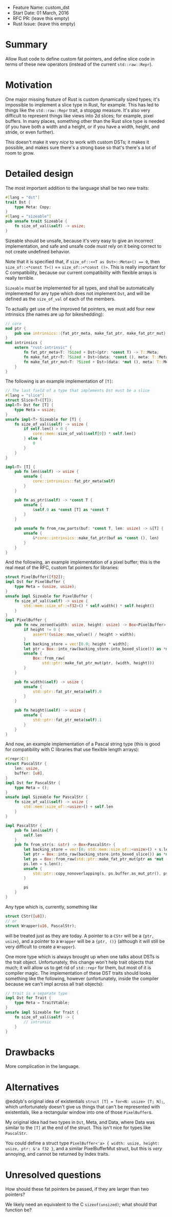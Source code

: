 - Feature Name: custom\_dst
- Start Date: 01 March, 2016
- RFC PR: (leave this empty)
- Rust Issue: (leave this empty)

# Summary
[summary]: #summary

Allow Rust code to define custom fat pointers, and define slice code in terms of
these new operators (instead of the current `std::raw::Repr`).

# Motivation
[motivation]: #motivation

One major missing feature of Rust is custom dynamically sized types; it's
impossible to implement a slice type in Rust, for example. This has led to
things like the `std::raw::Repr` trait, a stopgap measure. It's also very
difficult to represent things like views into 2d slices; for example,
pixel buffers. In many places, something other than the Rust slice type is
needed (if you have both a width and a height, or if you have a width, height,
and stride, or even further).

This doesn't make it very *nice* to work with custom DSTs; it makes it possible,
and makes sure there's a strong base so that's there's a lot of room to grow.

# Detailed design
[design]: #detailed-design

The most important addition to the language shall be two new traits:

```rust
#[lang = "dst"]
trait Dst {
    type Meta: Copy;
}
#[lang = "sizeable"]
pub unsafe trait Sizeable {
    fn size_of_val(&self) -> usize;
}
```

Sizeable should be unsafe, because it's very easy to give an incorrect
implementation, and safe and unsafe code *must* rely on it being correct to not
create undefined behavior.

Note that it is specified that, if `size_of::<<T as Dst>::Meta>() == 0`, then
`size_of::<*const T>()` == `size_of::<*const ()>`. This is really important for
C compatibility, because our current compatibility with flexible arrays is
really terrible.

`Sizeable` *must* be implemented for all types, and shall be automatically
implemented for any type which does not implement `Dst`, and will be defined
as the `size_of_val` of each of the members.

To actually get use of the improved fat pointers, we must add four new
intrinsics (the names are up for bikeshedding):

```rust
// core
mod ptr {
    pub use intrinsics::{fat_ptr_meta, make_fat_ptr, make_fat_ptr_mut};
}
mod intrinsics {
    extern "rust-intrinsic" {
        fn fat_ptr_meta<T: ?Sized + Dst>(ptr: *const T) -> T::Meta;
        fn make_fat_ptr<T: ?Sized + Dst>(data: *const (), meta: T::Meta) -> *const T;
        fn make_fat_ptr_mut<T: ?Sized + Dst>(data: *mut (), meta: T::Meta) -> *mut T;
    }
}
```

The following is an example implementation of `[T]`:

```rust
// The last field of a type that implements Dst must be a slice
#[lang = "slice"]
struct Slice<T>([T]);
impl<T> Dst for [T] {
    type Meta = usize;
}
unsafe impl<T> Sizeable for [T] {
    fn size_of_val(&self) -> usize {
        if self.len() > 0 {
            core::mem::size_of_val(&self[0]) * self.len()
        } else {
            0
        }
    }
}

impl<T> [T] {
    pub fn len(&self) -> usize {
        unsafe {
            core::intrinsics::fat_ptr_meta(self)
        }
    }

    pub fn as_ptr(&self) -> *const T {
        unsafe {
            &self.0 as *const [T] as *const T
        }
    }

    pub unsafe fn from_raw_parts(buf: *const T, len: usize) -> &[T] {
        unsafe {
            &*core::intrinsics::make_fat_ptr(buf as *const (), len)
        }
    }
}
```

And the following, an example implementation of a pixel buffer; this is the real
meat of the RFC, custom fat pointers for libraries:

```rust
struct PixelBuffer([f32]);
impl Dst for PixelBuffer {
    type Meta = (usize, usize);
}
unsafe impl Sizeable for PixelBuffer {
    fn size_of_val(&self) -> usize {
        std::mem::size_of::<f32>() * self.width() * self.height()
    }
}
impl PixelBuffer {
    pub fn new_zeroed(width: usize, height: usize) -> Box<PixelBuffer> {
        if height != 0 {
            assert!(usize::max_value() / height > width);
        }
        let backing_store = vec![0.0; height * width];
        let ptr = Box::into_raw(backing_store.into_boxed_slice()) as *mut ();
        unsafe {
            Box::from_raw(
                std::ptr::make_fat_ptr_mut(ptr, (width, height)))
        }
    }

    pub fn width(&self) -> usize {
        unsafe {
            std::ptr::fat_ptr_meta(self).0
        }
    }

    pub fn height(&self) -> usize {
        unsafe {
            std::ptr::fat_ptr_meta(self).1
        }
    }
}
```

And now, an example implementation of a Pascal string type (this is good for
compatibility with C libraries that use flexible length arrays):

```rust
#[repr(C)]
struct PascalStr {
    len: usize,
    buffer: [u8],
}
impl Dst for PascalStr {
    type Meta = ();
}
unsafe impl Sizeable for PascalStr {
    fn size_of_val(&self) -> usize {
        std::mem::size_of::<usize>() + self.len
    }
}

impl PascalStr {
    pub fn len(&self) {
        self.len
    }
    pub fn from_str(s: &str) -> Box<PascalStr> {
        let backing_store = vec![0; std::mem::size_of::<usize>() + s.len()];
        let ptr = Box::into_raw(backing_store.into_boxed_slice()) as *mut ();
        let ps = Box::from_raw(std::ptr::make_fat_ptr_mut(ptr as *mut (), ()));
        ps.len = s.len();
        unsafe {
            std::ptr::copy_nonoverlapping(s, ps.buffer.as_mut_ptr(), ps.len)
        }

        ps
    }
}
```

Any type which is, currently, something like


```rust
struct CStr([u8]);
// or
struct Wrapper(u16, PascalStr);
```

will be treated just as they are today. A pointer to a `CStr` will be a 
`{ptr, usize}`, and a pointer to a `Wrapper` will be a `{ptr, ()}` (although it
will still be very difficult to create a `Wrapper`).

One more type which is always brought up when one talks about DSTs is the trait
object. Unfortunately, this change won't help trait objects that much; it will
allow us to get rid of `std::repr` for them, but most of it is compiler magic.
The implementation of these DST traits should looks something like the
following, however (unfortunately, inside the compiler because we can't impl
across all trait objects):

```rust
// trait is a separate type
impl Dst for Trait { 
    type Meta = TraitVtable;
}
unsafe impl Sizeable for Trait {
    fn size_of_val(&self) -> {
        // intrinsic
    }
}
```

# Drawbacks
[drawbacks]: #drawbacks

More complication in the language.

# Alternatives
[alternatives]: #alternatives

@eddyb's original idea of existentials `struct [T] = for<N: usize> [T; N];`,
which unfortunately doesn't give us things that can't be represented with
existentials, like a rectangular window into one of those `PixelBuffer`s.

My original idea had two types in `Dst`, Meta, and Data, where Data was similar
to the `[T]` at the end of the struct. This isn't nice for types like
`PascalStr`.

You could define a struct type
`PixelBuffer<'a> { width: usize, height: usize, ptr: &'a f32 }`, and a similar
PixelBufferMut struct, but this is *very* annoying, and cannot be returned by
Index traits.

# Unresolved questions
[unresolved]: #unresolved-questions

How should these fat pointers be passed, if they are larger than two pointers?

We likely need an equivalent to the C `sizeof(unsized)`; what should that
function be?

